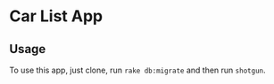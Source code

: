 # Car List App

## Usage

To use this app, just clone, run `rake db:migrate` and then run `shotgun`.
